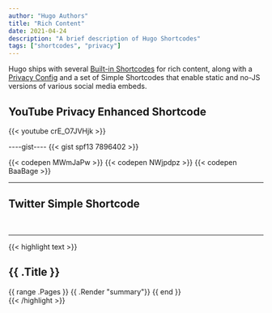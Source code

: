 ```yaml
---
author: "Hugo Authors"
title: "Rich Content"
date: 2021-04-24
description: "A brief description of Hugo Shortcodes"
tags: ["shortcodes", "privacy"]
---
```


Hugo ships with several [Built-in Shortcodes](https://gohugo.io/content-management/shortcodes/#use-hugos-built-in-shortcodes) for rich content, along with a [Privacy Config](https://gohugo.io/about/hugo-and-gdpr/) and a set of Simple Shortcodes that enable static and no-JS versions of various social media embeds.

## <!--more-->

## YouTube Privacy Enhanced Shortcode

{{< youtube crE_O7JVHjk >}}

----gist----
{{< gist spf13 7896402 >}}

{{< codepen MWmJaPw >}}
{{< codepen NWjpdpz >}}
{{< codepen BaaBage >}}
<br>

---

## Twitter Simple Shortcode

<br>

---
{{< highlight text >}}
<section id="main">
  <div>
   <h1 id="title">{{ .Title }}</h1>
    {{ range .Pages }}
        {{ .Render "summary"}}
    {{ end }}
  </div>
</section>
{{< /highlight >}}

